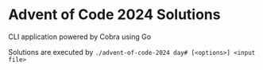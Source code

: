 # Advent of Code 2024 Solutions

CLI application powered by Cobra using Go

Solutions are executed by `./advent-of-code-2024 day# [<options>] <input file>`
